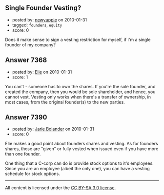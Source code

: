 ## Single Founder Vesting?

- posted by: [newyuppie](https://stackexchange.com/users/-1/1961-newyuppie) on 2010-01-31
- tagged: `founders`, `equity`
- score: 0

Does it make sense to sign a vesting restriction for myself, if I'm a single founder of my company? 


## Answer 7368

- posted by: [Elie](https://stackexchange.com/users/-1/1752-elie) on 2010-01-31
- score: 1

You can't - someone has to own the shares. If you're the sole founder, and created the company, then you would be sole shareholder, and hence, you cannot vest. Vesting only works when there's a transfer of ownership, in most cases, from the original founder(s) to the new parties.


## Answer 7390

- posted by: [Jarie Bolander](https://stackexchange.com/users/-1/585-jarie-bolander) on 2010-01-31
- score: 0

Elie makes a good point about founders shares and vesting. As for founders shares, those are "given" or fully vested when issued even if you have more than one founder.

One thing that a C-corp can do is provide stock options to it's employees. Since you are an employee (albeit the only one), you can have a vesting schedule for stock options. 




---

All content is licensed under the [CC BY-SA 3.0 license](https://creativecommons.org/licenses/by-sa/3.0/).
